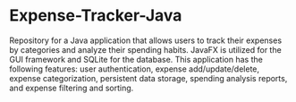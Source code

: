 # Expense-Tracker-Java
Repository for a Java application that allows users to track their expenses by categories and analyze their spending habits.
JavaFX is utilized for the GUI framework and SQLite for the database. This application has the following features: user authentication, expense add/update/delete, expense categorization, persistent data storage, spending analysis reports, and expense filtering and sorting.
